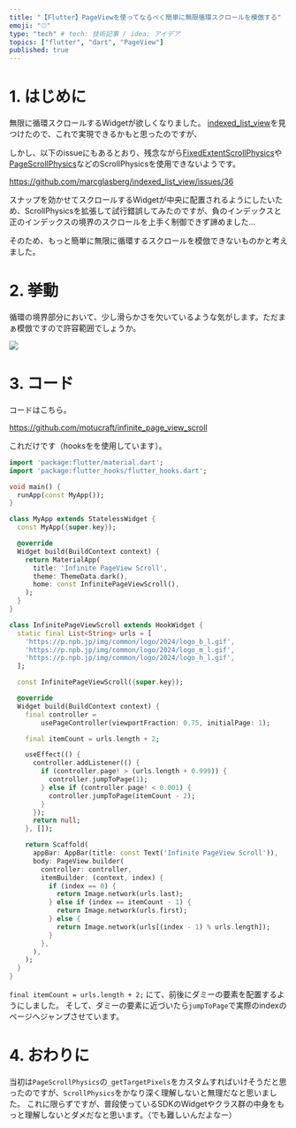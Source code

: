 ```yaml
---
title: "【Flutter】PageViewを使ってなるべく簡単に無限循環スクロールを模倣する"
emoji: "⚾"
type: "tech" # tech: 技術記事 / idea: アイデア
topics: ["flutter", "dart", "PageView"]
published: true
---
```


# 1. はじめに

無限に循環スクロールするWidgetが欲しくなりました。
[indexed_list_view](https://pub.dev/packages/indexed_list_view)を見つけたので、これで実現できるかもと思ったのですが、

しかし、以下のissueにもあるとおり、残念ながら[FixedExtentScrollPhysics](https://api.flutter.dev/flutter/widgets/FixedExtentScrollPhysics-class.html)や[PageScrollPhysics](https://api.flutter.dev/flutter/widgets/PageScrollPhysics-class.html)などのScrollPhysicsを使用できないようです。

https://github.com/marcglasberg/indexed_list_view/issues/36

スナップを効かせてスクロールするWidgetが中央に配置されるようにしたいため、ScrollPhysicsを拡張して試行錯誤してみたのですが、負のインデックスと正のインデックスの境界のスクロールを上手く制御できず諦めました...

そのため、もっと簡単に無限に循環するスクロールを模倣できないものかと考えました。

# 2. 挙動

循環の境界部分において、少し滑らかさを欠いているような気がします。ただまぁ模倣ですので許容範囲でしょうか。

![](https://storage.googleapis.com/zenn-user-upload/36aceaabce63-20240204.gif)

# 3. コード

コードはこちら。

https://github.com/motucraft/infinite_page_view_scroll

これだけです（hooksをを使用しています）。

```dart
import 'package:flutter/material.dart';
import 'package:flutter_hooks/flutter_hooks.dart';

void main() {
  runApp(const MyApp());
}

class MyApp extends StatelessWidget {
  const MyApp({super.key});

  @override
  Widget build(BuildContext context) {
    return MaterialApp(
      title: 'Infinite PageView Scroll',
      theme: ThemeData.dark(),
      home: const InfinitePageViewScroll(),
    );
  }
}

class InfinitePageViewScroll extends HookWidget {
  static final List<String> urls = [
    'https://p.npb.jp/img/common/logo/2024/logo_b_l.gif',
    'https://p.npb.jp/img/common/logo/2024/logo_m_l.gif',
    'https://p.npb.jp/img/common/logo/2024/logo_h_l.gif',
  ];

  const InfinitePageViewScroll({super.key});

  @override
  Widget build(BuildContext context) {
    final controller =
        usePageController(viewportFraction: 0.75, initialPage: 1);

    final itemCount = urls.length + 2;

    useEffect(() {
      controller.addListener(() {
        if (controller.page! > (urls.length + 0.999)) {
          controller.jumpToPage(1);
        } else if (controller.page! < 0.001) {
          controller.jumpToPage(itemCount - 2);
        }
      });
      return null;
    }, []);

    return Scaffold(
      appBar: AppBar(title: const Text('Infinite PageView Scroll')),
      body: PageView.builder(
        controller: controller,
        itemBuilder: (context, index) {
          if (index == 0) {
            return Image.network(urls.last);
          } else if (index == itemCount - 1) {
            return Image.network(urls.first);
          } else {
            return Image.network(urls[(index - 1) % urls.length]);
          }
        },
      ),
    );
  }
}
```

`final itemCount = urls.length + 2;` にて、前後にダミーの要素を配置するようにしました。
そして、ダミーの要素に近づいたら`jumpToPage`で実際のindexのページへジャンプさせています。

# 4. おわりに

当初は`PageScrollPhysics`の`_getTargetPixels`をカスタムすればいけそうだと思ったのですが、`ScrollPhysics`をかなり深く理解しないと無理だなと思いました。
これに限らずですが、普段使っているSDKのWidgetやクラス群の中身をもっと理解しないとダメだなと思います。（でも難しいんだよなー）
